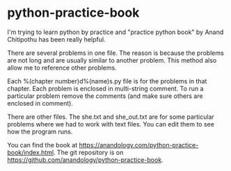 # python-practice-book
I'm trying to learn python by practice and "practice python book" by Anand Chitipothu has been really helpful.

There are several problems in one file.
The reason is because the problems are not long and are usually similar to another problem. 
This method also allow me to reference other problems.

Each %(chapter number)d%(name)s.py file is for the problems in that chapter.
Each problem is enclosed in multi-string comment. To run a particular problem remove the comments (and make sure others are enclosed in comment).

There are other files. The she.txt and she_out.txt are for some particular problems where we had to work with text files.
You can edit them to see how the program runs.

You can find the book at https://anandology.com/python-practice-book/index.html. 
The git repository is on https://github.com/anandology/python-practice-book.
